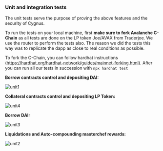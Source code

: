 # <h3> Unit and integration tests
  
  The unit tests serve the purpose of proving the above features and the security of Cygnus. 
  
  To run the tests on your local machine, first **make sure to fork Avalanche C-Chain** as all tests are done on the LP token Joe/AVAX from Traderjoe. We use the router to perform the tests also. The reason we did the tests this way was to replicate the dapp as close to real conditions as possible. 

To fork the C-Chain, you can follow hardhat instructions (https://hardhat.org/hardhat-network/guides/mainnet-forking.html). After you can run all our tests in succession with `npx hardhat test`
  
**Borrow contracts control and depositing DAI:**
  
  ![unit1](https://user-images.githubusercontent.com/97303883/175661829-02299e20-a57c-4fa1-8fe0-0b7591c3e5d2.png)

**Collateral contracts control and depositing LP Token:**
  
  ![unit4](https://user-images.githubusercontent.com/97303883/175661964-3706f7f6-75f6-42e5-b975-445881710d84.png)

**Borrow DAI:**
  
  ![unit3](https://user-images.githubusercontent.com/97303883/175661986-707b6b0b-bf24-4701-b7f2-933a6c27e285.png)

**Liquidations and Auto-compounding masterchef rewards:**

  ![unit2](https://user-images.githubusercontent.com/97303883/175662011-98bcef0b-2c38-44c0-ba90-6dcc2e9eae27.png)

